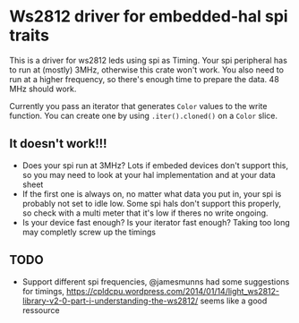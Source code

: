 # Ws2812 driver for embedded-hal spi traits

This is a driver for ws2812 leds using spi as Timing. Your spi peripheral has to
run at (mostly) 3MHz, otherwise this crate won't work. You also need to run at a
higher frequency, so there's enough time to prepare the data. 48 MHz should
work. 

Currently you pass an iterator that generates `Color` values to the write
function. You can create one by using `.iter().cloned()` on a `Color` slice.

## It doesn't work!!!
- Does your spi run at 3MHz? Lots if embeded devices don't support this, so you
  may need to look at your hal implementation and at your data sheet
- If the first one is always on, no matter what data you put in, your spi is
  probably not set to idle low. Some spi hals don't support this properly, so
  check with a multi meter that it's low if theres no write ongoing.
- Is your device fast enough? Is your iterator fast enough? Taking too long may
  completly screw up the timings

## TODO
- Support different spi frequencies, @jamesmunns had some suggestions for
  timings,
  https://cpldcpu.wordpress.com/2014/01/14/light_ws2812-library-v2-0-part-i-understanding-the-ws2812/
  seems like a good ressource
